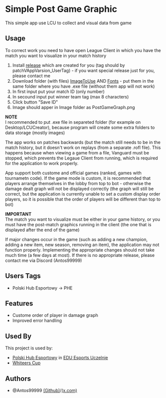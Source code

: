 
# Simple Post Game Graphic

This simple app use LCU to collect and visual data from game


## Usage

To correct work you need to have open League Client in which you have the match you want to visualize in your match history
1. Install [release](https://github.com/Antos99999/LCU/releases) which are created for you (tag should by patchVAppVarsion_UserTag) - if you want special release just for you, please contact me
2. Download folder (with files) [ImageToUse](https://github.com/Antos99999/LCU/tree/master/ImageToUse) AND [Fonts](https://github.com/Antos99999/LCU/tree/master/Fonts) - put them in the same folder where you have .exe file (without them app will not work)
4. In first input put your match ID (only number)
5. In secound input put winner team tag (max 8 characters)
6. Click button "Save ID"
7. Image should apper in Image folder as PostGameGraph.png

**NOTE**\
I recommended to put .exe file in separeted folder (for example on Desktop/LCUCreator), because program will create some extra folders to data storage (mostly images)

The app works on patches backwards (but the match still needs to be in the match history, but it doesn't work on replays (from a separate .rofl file). This happens because when viewing a game from a file, Vanguard must be stopped, which prevents the Legaue Client from running, which is required for the application to work properly.

App support both custome and official games (ranked, games with tournametn code). If the game mode is custom, it is recommended that players arrange themselves in the lobby from top to bot - otherwise the damage dealt graph will not be displayed correctly (the graph will still be correct, but the application is currently unable to set a custom display order players, so it is possible that the order of players will be different than top to bot)

**IMPORTANT**\
The match you want to visualize must be either in your game history, or you must have the post-match graphics running in the client (the one that is displayed after the end of the game)

If major changes occur in the game (such as adding a new champion, adding a new item, new season, removing an item), the application may not function properly. Implementing the appropriate changes should not take much time (a few days at most). If there is no appropriate release, please contact me via Discord (Antos99999)


## Users Tags

- Polski Hub Esportowy -> PHE


## Features

- Custome order of player in damage graph
- Improved error handling

## Used By

This project is used by:

- [Polski Hub Esportowy](https://x.com/PLHubEsportowy) in [EDU Esports Uczelnie](https://x.com/edu_esports)
- [Whiteers Cup](https://x.com/WhiteersCup)




## Authors

- @Antos99999 [(Github)](https://www.github.com/Antos999)/[(x.com)](https://x.com/antosss_)



